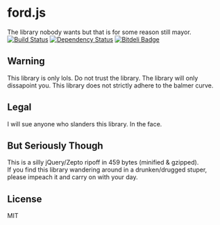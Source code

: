 ford.js
=======
The library nobody wants but that is for some reason still mayor.  
[![Build Status](https://travis-ci.org/developit/ford.js.png?branch=master)](https://travis-ci.org/developit/ford.js "Build Status") 
[![Dependency Status](https://david-dm.org/developit/ford.js.png)](https://david-dm.org/developit/ford.js "Dependency Status") 
[![Bitdeli Badge](https://d2weczhvl823v0.cloudfront.net/developit/ford.js/trend.png)](https://bitdeli.com/free "Bitdeli Badge")  


Warning
-------
This library is only lols. Do not trust the library. The library will only dissapoint you. This library does not strictly adhere to the balmer curve.


Legal
-----
I will sue anyone who slanders this library. In the face.


But Seriously Though
--------------------
This is a silly jQuery/Zepto ripoff in 459 bytes (minified & gzipped).  
If you find this library wandering around in a drunken/drugged stuper, please impeach it and carry on with your day.


License
-------
MIT
